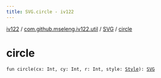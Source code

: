 ```yaml
---
title: SVG.circle - iv122
---
```


[iv122](../../index.md) / [com.github.mseleng.iv122.util](../index.md) / [SVG](index.md) / [circle](.)

# circle

`fun circle(cx: Int, cy: Int, r: Int, style: `[`Style`](../-style/index.md)`): `[`SVG`](index.md)